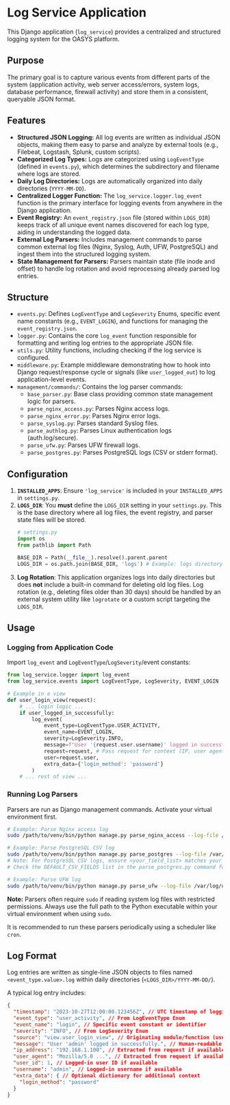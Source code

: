 # Log Service Application

This Django application (`log_service`) provides a centralized and structured logging system for the OASYS platform.

## Purpose

The primary goal is to capture various events from different parts of the system (application activity, web server access/errors, system logs, database performance, firewall activity) and store them in a consistent, queryable JSON format.

## Features

- **Structured JSON Logging:** All log events are written as individual JSON objects, making them easy to parse and analyze by external tools (e.g., Filebeat, Logstash, Splunk, custom scripts).
- **Categorized Log Types:** Logs are categorized using `LogEventType` (defined in `events.py`), which determines the subdirectory and filename where logs are stored.
- **Daily Log Directories:** Logs are automatically organized into daily directories (`YYYY-MM-DD`).
- **Centralized Logger Function:** The `log_service.logger.log_event` function is the primary interface for logging events from anywhere in the Django application.
- **Event Registry:** An `event_registry.json` file (stored within `LOGS_DIR`) keeps track of all unique event names discovered for each log type, aiding in understanding the logged data.
- **External Log Parsers:** Includes management commands to parse common external log files (Nginx, Syslog, Auth, UFW, PostgreSQL) and ingest them into the structured logging system.
- **State Management for Parsers:** Parsers maintain state (file inode and offset) to handle log rotation and avoid reprocessing already parsed log entries.

## Structure

- `events.py`: Defines `LogEventType` and `LogSeverity` Enums, specific event name constants (e.g., `EVENT_LOGIN`), and functions for managing the `event_registry.json`.
- `logger.py`: Contains the core `log_event` function responsible for formatting and writing log entries to the appropriate JSON file.
- `utils.py`: Utility functions, including checking if the log service is configured.
- `middleware.py`: Example middleware demonstrating how to hook into Django request/response cycle or signals (like `user_logged_out`) to log application-level events.
- `management/commands/`: Contains the log parser commands:
    - `base_parser.py`: Base class providing common state management logic for parsers.
    - `parse_nginx_access.py`: Parses Nginx access logs.
    - `parse_nginx_error.py`: Parses Nginx error logs.
    - `parse_syslog.py`: Parses standard Syslog files.
    - `parse_authlog.py`: Parses Linux authentication logs (auth.log/secure).
    - `parse_ufw.py`: Parses UFW firewall logs.
    - `parse_postgres.py`: Parses PostgreSQL logs (CSV or stderr format).

## Configuration

1.  **`INSTALLED_APPS`**: Ensure `'log_service'` is included in your `INSTALLED_APPS` in `settings.py`.
2.  **`LOGS_DIR`**: You **must** define the `LOGS_DIR` setting in your `settings.py`. This is the base directory where all log files, the event registry, and parser state files will be stored.
    ```python
    # settings.py
    import os
    from pathlib import Path

    BASE_DIR = Path(__file__).resolve().parent.parent
    LOGS_DIR = os.path.join(BASE_DIR, 'logs') # Example: logs directory in project root
    ```
3.  **Log Rotation**: This application organizes logs into daily directories but does **not** include a built-in command for deleting old log files. Log rotation (e.g., deleting files older than 30 days) should be handled by an external system utility like `logrotate` or a custom script targeting the `LOGS_DIR`.

## Usage

### Logging from Application Code

Import `log_event` and `LogEventType`/`LogSeverity`/event constants:

```python
from log_service.logger import log_event
from log_service.events import LogEventType, LogSeverity, EVENT_LOGIN

# Example in a view
def user_login_view(request):
    # ... login logic ...
    if user_logged_in_successfully:
        log_event(
            event_type=LogEventType.USER_ACTIVITY,
            event_name=EVENT_LOGIN,
            severity=LogSeverity.INFO,
            message=f"User '{request.user.username}' logged in successfully.",
            request=request, # Pass request for context (IP, user agent)
            user=request.user,
            extra_data={'login_method': 'password'}
        )
    # ... rest of view ...
```

### Running Log Parsers

Parsers are run as Django management commands. Activate your virtual environment first.

```bash
# Example: Parse Nginx access log
sudo /path/to/venv/bin/python manage.py parse_nginx_access --log-file /var/log/nginx/access.log

# Example: Parse PostgreSQL CSV log
sudo /path/to/venv/bin/python manage.py parse_postgres --log-file /var/log/postgresql/postgresql-16-main.csv --log-format csv --csv-fields <your_field_list>
# Note: For PostgreSQL CSV logs, ensure <your_field_list> matches your 'log_line_prefix' in postgresql.conf.
# Check the DEFAULT_CSV_FIELDS list in the parse_postgres.py command for a common example.

# Example: Parse UFW log
sudo /path/to/venv/bin/python manage.py parse_ufw --log-file /var/log/ufw.log
```

**Note:** Parsers often require `sudo` if reading system log files with restricted permissions. Always use the full path to the Python executable within your virtual environment when using `sudo`.

It is recommended to run these parsers periodically using a scheduler like `cron`.

## Log Format

Log entries are written as single-line JSON objects to files named `<event_type.value>.log` within daily directories (`<LOGS_DIR>/YYYY-MM-DD/`).

A typical log entry includes:

```json
{
  "timestamp": "2023-10-27T12:00:00.123456Z", // UTC timestamp of logging event
  "event_type": "user_activity", // From LogEventType Enum
  "event_name": "login", // Specific event constant or identifier
  "severity": "INFO", // From LogSeverity Enum
  "source": "view.user_login_view", // Originating module/function (usually auto-detected, can be overridden)
  "message": "User 'admin' logged in successfully.", // Human-readable message
  "ip_address": "192.168.1.100", // Extracted from request if available
  "user_agent": "Mozilla/5.0 ...", // Extracted from request if available
  "user_id": 1, // Logged-in user ID if available
  "username": "admin", // Logged-in username if available
  "extra_data": { // Optional dictionary for additional context
    "login_method": "password"
  }
}
``` 